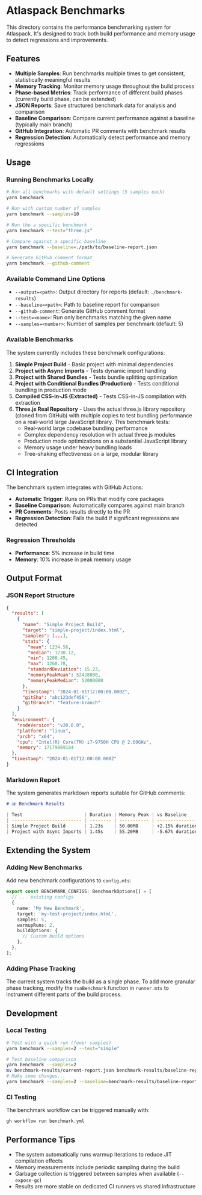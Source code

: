 # Atlaspack Benchmarks

This directory contains the performance benchmarking system for Atlaspack. It's designed to track both build performance and memory usage to detect regressions and improvements.

## Features

- **Multiple Samples**: Run benchmarks multiple times to get consistent, statistically meaningful results
- **Memory Tracking**: Monitor memory usage throughout the build process
- **Phase-based Metrics**: Track performance of different build phases (currently build phase, can be extended)
- **JSON Reports**: Save structured benchmark data for analysis and comparison
- **Baseline Comparison**: Compare current performance against a baseline (typically main branch)
- **GitHub Integration**: Automatic PR comments with benchmark results
- **Regression Detection**: Automatically detect performance and memory regressions

## Usage

### Running Benchmarks Locally

```bash
# Run all benchmarks with default settings (5 samples each)
yarn benchmark

# Run with custom number of samples
yarn benchmark --samples=10

# Run the a specific benchmark
yarn benchmark --test="three.js"

# Compare against a specific baseline
yarn benchmark --baseline=./path/to/baseline-report.json

# Generate GitHub comment format
yarn benchmark --github-comment
```

### Available Command Line Options

- `--output=<path>`: Output directory for reports (default: `./benchmark-results`)
- `--baseline=<path>`: Path to baseline report for comparison
- `--github-comment`: Generate GitHub comment format
- `--test=<name>`: Run only benchmarks matching the given name
- `--samples=<number>`: Number of samples per benchmark (default: 5)

### Available Benchmarks

The system currently includes these benchmark configurations:

1. **Simple Project Build** - Basic project with minimal dependencies
2. **Project with Async Imports** - Tests dynamic import handling
3. **Project with Shared Bundles** - Tests bundle splitting optimization
4. **Project with Conditional Bundles (Production)** - Tests conditional bundling in production mode
5. **Compiled CSS-in-JS (Extracted)** - Tests CSS-in-JS compilation with extraction
6. **Three.js Real Repository** - Uses the actual three.js library repository (cloned from GitHub) with multiple copies to test bundling performance on a real-world large JavaScript library. This benchmark tests:
   - Real-world large codebase bundling performance
   - Complex dependency resolution with actual three.js modules
   - Production mode optimizations on a substantial JavaScript library
   - Memory usage under heavy bundling loads
   - Tree-shaking effectiveness on a large, modular library

## CI Integration

The benchmark system integrates with GitHub Actions:

- **Automatic Trigger**: Runs on PRs that modify core packages
- **Baseline Comparison**: Automatically compares against main branch
- **PR Comments**: Posts results directly to the PR
- **Regression Detection**: Fails the build if significant regressions are detected

### Regression Thresholds

- **Performance**: 5% increase in build time
- **Memory**: 10% increase in peak memory usage

## Output Format

### JSON Report Structure

```json
{
  "results": [
    {
      "name": "Simple Project Build",
      "target": "simple-project/index.html",
      "samples": [...],
      "stats": {
        "mean": 1234.56,
        "median": 1230.12,
        "min": 1200.45,
        "max": 1260.78,
        "standardDeviation": 15.23,
        "memoryPeakMean": 52428800,
        "memoryPeakMedian": 52000000
      },
      "timestamp": "2024-01-01T12:00:00.000Z",
      "gitSha": "abc123def456",
      "gitBranch": "feature-branch"
    }
  ],
  "environment": {
    "nodeVersion": "v20.0.0",
    "platform": "linux",
    "arch": "x64",
    "cpu": "Intel(R) Core(TM) i7-9750H CPU @ 2.60GHz",
    "memory": 17179869184
  },
  "timestamp": "2024-01-01T12:00:00.000Z"
}
```

### Markdown Report

The system generates markdown reports suitable for GitHub comments:

```markdown
# 📊 Benchmark Results

| Test                       | Duration | Memory Peak | vs Baseline                    | Status         |
| -------------------------- | -------- | ----------- | ------------------------------ | -------------- |
| Simple Project Build       | 1.23s    | 50.00MB     | +2.15% duration, +1.23% memory | 🟡 Neutral     |
| Project with Async Imports | 1.45s    | 55.20MB     | -5.67% duration, -2.34% memory | 🟢 Improvement |
```

## Extending the System

### Adding New Benchmarks

Add new benchmark configurations to `config.mts`:

```typescript
export const BENCHMARK_CONFIGS: BenchmarkOptions[] = [
  // ... existing configs
  {
    name: 'My New Benchmark',
    target: 'my-test-project/index.html',
    samples: 5,
    warmupRuns: 2,
    buildOptions: {
      // Custom build options
    },
  },
];
```

### Adding Phase Tracking

The current system tracks the build as a single phase. To add more granular phase tracking, modify the `runBenchmark` function in `runner.mts` to instrument different parts of the build process.

## Development

### Local Testing

```bash
# Test with a quick run (fewer samples)
yarn benchmark --samples=2 --test="simple"

# Test baseline comparison
yarn benchmark --samples=2
mv benchmark-results/current-report.json benchmark-results/baseline-report.json
# Make some changes...
yarn benchmark --samples=2 --baseline=benchmark-results/baseline-report.json
```

### CI Testing

The benchmark workflow can be triggered manually with:

```bash
gh workflow run benchmark.yml
```

## Performance Tips

- The system automatically runs warmup iterations to reduce JIT compilation effects
- Memory measurements include periodic sampling during the build
- Garbage collection is triggered between samples when available (`--expose-gc`)
- Results are more stable on dedicated CI runners vs shared infrastructure
